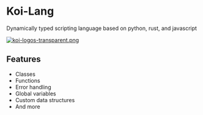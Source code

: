
# Koi-Lang

Dynamically typed scripting language based on python, rust, and javascript

[![koi-logos-transparent.png](https://i.postimg.cc/0QCbTDMq/koi-logos-transparent.png)](https://postimg.cc/CBzhDZsv)

## Features

- Classes
- Functions
- Error handling
- Global variables
- Custom data structures
- And more
 
